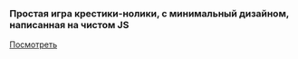 ### Простая игра крестики-нолики, с минимальный дизайном, написанная на чистом JS
[Посмотреть](https://vanichh.github.io/tic-tac-toe/)
